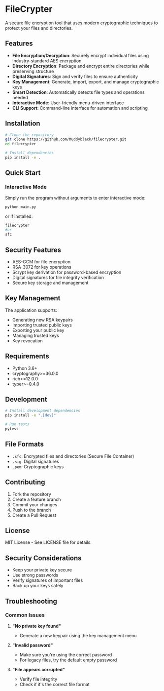 # FileCrypter

A secure file encryption tool that uses modern cryptographic techniques to protect your files and directories.

## Features

- **File Encryption/Decryption**: Securely encrypt individual files using industry-standard AES encryption
- **Directory Encryption**: Package and encrypt entire directories while preserving structure
- **Digital Signatures**: Sign and verify files to ensure authenticity
- **Key Management**: Generate, import, export, and manage cryptographic keys
- **Smart Detection**: Automatically detects file types and operations needed
- **Interactive Mode**: User-friendly menu-driven interface
- **CLI Support**: Command-line interface for automation and scripting

## Installation

```bash
# Clone the repository
git clone https://github.com/Muddyblack/filecrypter.git
cd filecrypter

# Install dependencies
pip install -e .
```

## Quick Start

### Interactive Mode
Simply run the program without arguments to enter interactive mode:

```bash
python main.py
```

or if installed:

```bash
filecrypter
#or
sfc
```


## Security Features

- AES-GCM for file encryption
- RSA-3072 for key operations
- Scrypt key derivation for password-based encryption
- Digital signatures for file integrity verification
- Secure key storage and management

## Key Management

The application supports:
- Generating new RSA keypairs
- Importing trusted public keys
- Exporting your public key
- Managing trusted keys
- Key revocation

## Requirements

- Python 3.6+
- cryptography>=36.0.0
- rich>=12.0.0
- typer>=0.4.0

## Development

```bash
# Install development dependencies
pip install -e ".[dev]"

# Run tests
pytest
```

## File Formats

- `.sfc`: Encrypted files and directories (Secure File Container)
- `.sig`: Digital signatures
- `.pem`: Cryptographic keys

## Contributing

1. Fork the repository
2. Create a feature branch
3. Commit your changes
4. Push to the branch
5. Create a Pull Request

## License

MIT License - See LICENSE file for details.

## Security Considerations

- Keep your private key secure
- Use strong passwords
- Verify signatures of important files
- Back up your keys safely

## Troubleshooting

### Common Issues

1. **"No private key found"**
   - Generate a new keypair using the key management menu

2. **"Invalid password"**
   - Make sure you're using the correct password
   - For legacy files, try the default empty password

3. **"File appears corrupted"**
   - Verify file integrity
   - Check if it's the correct file format

